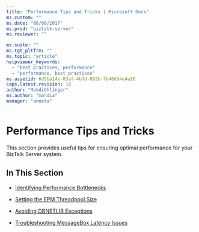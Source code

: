```yaml
---
title: "Performance Tips and Tricks | Microsoft Docs"
ms.custom: ""
ms.date: "06/08/2017"
ms.prod: "biztalk-server"
ms.reviewer: ""

ms.suite: ""
ms.tgt_pltfrm: ""
ms.topic: "article"
helpviewer_keywords: 
  - "best practices, performance"
  - "performance, best practices"
ms.assetid: 6d5ba14e-03af-4b7d-893b-7b46dd4e4a16
caps.latest.revision: 10
author: "MandiOhlinger"
ms.author: "mandia"
manager: "anneta"
---
```

# Performance Tips and Tricks
This section provides useful tips for ensuring optimal performance for your BizTalk Server system.  
  
## In This Section  
  
-   [Identifying Performance Bottlenecks](../core/identifying-performance-bottlenecks.md)  
  
-   [Setting the EPM Threadpool Size](../core/setting-the-epm-threadpool-size.md)  
  
-   [Avoiding DBNETLIB Exceptions](../core/avoiding-dbnetlib-exceptions.md)  
  
-   [Troubleshooting MessageBox Latency Issues](../core/troubleshooting-messagebox-latency-issues.md)
